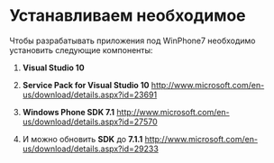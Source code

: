 # Устанавливаем необходимое #

Чтобы разрабатывать приложения под WinPhone7 необходимо установить следующие компоненты:

1) **Visual Studio 10**

2) **Service Pack for Visual Studio 10** http://www.microsoft.com/en-us/download/details.aspx?id=23691

3) **Windows Phone SDK 7.1** http://www.microsoft.com/en-us/download/details.aspx?id=27570

4) И можно обновить **SDK** до **7.1.1** http://www.microsoft.com/en-us/download/details.aspx?id=29233